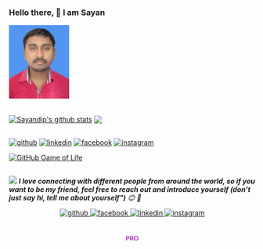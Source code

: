 ### Hello there, 👋 I am Sayan


[<img src='https://github.com/sayandipsar/sayandipsar/blob/Master/Photo.jpeg' alt='github' height='150'>](https://github.com/https://github.com/sayandipsar)


##





<!-- My Statistics  -->

<a href="https://github.com/sayandipsar/github-readme-stats"><img align="center" src="https://github-readme-stats.vercel.app/api?username=sayandipsar&show_icons=true&include_all_commits=true&theme=buefy&hide_border=true" alt="Sayandip's github stats" /></a>  <a href="https://github.com/sayandipsar/github-readme-stats"><img align="center" src="https://github-readme-stats.vercel.app/api/top-langs/?username=sayandipsar&layout=compact&theme=buefy&hide_border=true" /></a>

<!-- My Statistics  -->


##




[<img src='https://cdn.jsdelivr.net/npm/simple-icons@3.0.1/icons/github.svg' alt='github' height='25'>](https://github.com/https://github.com/sayandipsar)  [<img src='https://cdn.jsdelivr.net/npm/simple-icons@3.0.1/icons/linkedin.svg' alt='linkedin' height='25'>](https://www.linkedin.com/in/https://www.linkedin.com/in/sayandip-sar//)  [<img src='https://cdn.jsdelivr.net/npm/simple-icons@3.0.1/icons/facebook.svg' alt='facebook' height='25'>](https://www.facebook.com/https://www.facebook.com/sayandip.sar)  [<img src='https://cdn.jsdelivr.net/npm/simple-icons@3.0.1/icons/instagram.svg' alt='instagram' height='25'>](https://www.instagram.com/https://www.instagram.com/sayandip.sar//)  



[![GitHub Game of Life](https://github4life.herokuapp.com/souravdinda.gif?z=6)](https://github4life.herokuapp.com/souravdinda)












##
<img src="https://media.giphy.com/media/LnQjpWaON8nhr21vNW/giphy.gif" width="60"> <em><b>I love connecting with different people from around the world, so if you want to be my friend, feel free to reach out and introduce yourself (don’t just say hi, tell me about yourself")</b> 😊 💜</em>


<div align="center">
<a href="https://github.com/Adarsha1999" target="_blank">
<img src=https://img.shields.io/badge/github-%2324292e.svg?&style=for-the-badge&logo=github&logoColor=white alt=github style="margin-bottom: 5px;" />
</a>
<a href="https://www.facebook.com/adarshadinda" target="_blank">
<img src=https://img.shields.io/badge/facebook-%232E87FB.svg?&style=for-the-badge&logo=facebook&logoColor=white alt=facebook style="margin-bottom: 5px;" />
</a>
<a href="https://www.linkedin.com/in/adarsha-dinda-174b1b147/" target="_blank">
<img src=https://img.shields.io/badge/linkedin-%231E77B5.svg?&style=for-the-badge&logo=linkedin&logoColor=white alt=linkedin style="margin-bottom: 5px;" />
</a>
<a href="https://www.instagram.com/adarshadinda/" target="_blank">
<img src=https://img.shields.io/badge/instagram-%23000000.svg?&style=for-the-badge&logo=instagram&logoColor=white alt=instagram style="margin-bottom: 5px;" />
</a>  



</div>  


##
<div align="center">
<a href='https://github.com/pricing'><img src='https://raw.githubusercontent.com/acervenky/animated-github-badges/master/assets/pro.gif' width='26' height='17'></a>
</div>
